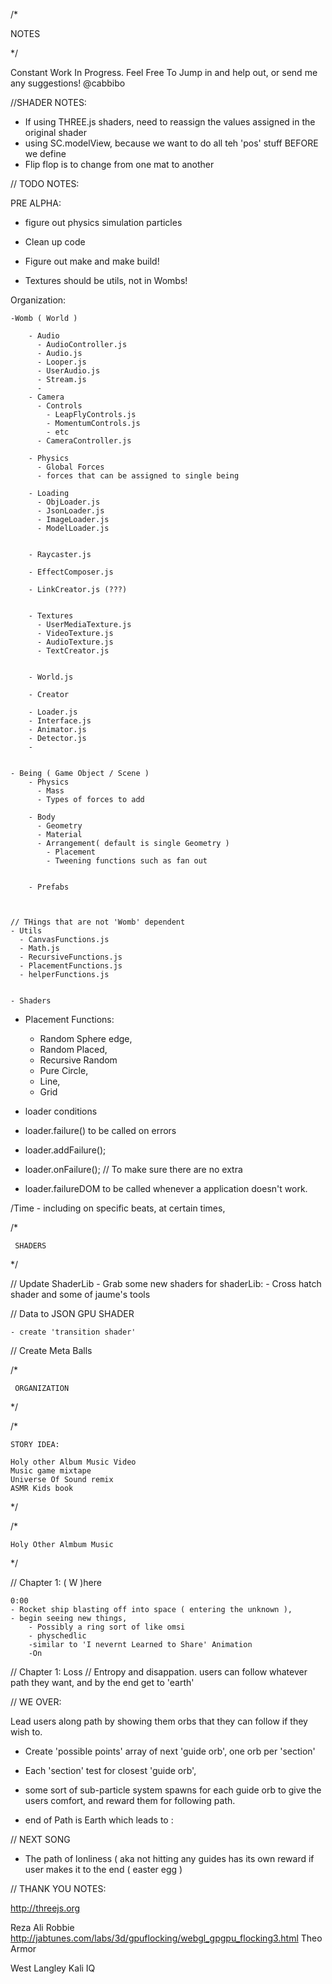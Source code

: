 
/*

   NOTES

*/

Constant Work In Progress. Feel Free To Jump in and help out, or send me any suggestions!
@cabbibo


//SHADER NOTES:

  - If using THREE.js shaders, need to reassign the values assigned in the original shader
  - using SC.modelView, because we want to do all teh 'pos' stuff BEFORE we define
  - Flip flop is to change from one mat to another


// TODO NOTES:




  PRE ALPHA:

  - figure out physics simulation particles
  - Clean up code
  - Figure out make and make build!


  - Textures should be utils, not in Wombs!


  Organization:

    -Womb ( World )
        
        - Audio
          - AudioController.js
          - Audio.js
          - Looper.js
          - UserAudio.js
          - Stream.js
          - 
        - Camera
          - Controls
            - LeapFlyControls.js
            - MomentumControls.js
            - etc
          - CameraController.js

        - Physics
          - Global Forces
          - forces that can be assigned to single being

        - Loading
          - ObjLoader.js
          - JsonLoader.js
          - ImageLoader.js
          - ModelLoader.js


        - Raycaster.js
      
        - EffectComposer.js
  
        - LinkCreator.js (???)
        

        - Textures
          - UserMediaTexture.js
          - VideoTexture.js
          - AudioTexture.js
          - TextCreator.js


        - World.js
        
        - Creator

        - Loader.js
        - Interface.js
        - Animator.js
        - Detector.js
        - 
      

    - Being ( Game Object / Scene )
        - Physics
          - Mass
          - Types of forces to add

        - Body
          - Geometry
          - Material
          - Arrangement( default is single Geometry )
            - Placement
            - Tweening functions such as fan out


        - Prefabs
          


    // THings that are not 'Womb' dependent
    - Utils
      - CanvasFunctions.js
      - Math.js
      - RecursiveFunctions.js
      - PlacementFunctions.js
      - helperFunctions.js


    - Shaders

   
  - Placement Functions:
     - Random Sphere edge,
     - Random Placed,
     - Recursive Random
     - Pure Circle,
     - Line,
     - Grid


  - loader conditions
  - loader.failure() to be called on errors
  - loader.addFailure();
  - loader.onFailure();   // To make sure there are no extra
  - loader.failureDOM to be called whenever a application doesn't work.


  /Time
      - including on specific beats, at certain times, 






  /*

     SHADERS

  */

  // Update ShaderLib
    - Grab some new shaders for shaderLib:
    - Cross hatch shader and some of jaume's tools
      
  // Data to JSON GPU SHADER
  
    - create 'transition shader'



  // Create Meta Balls





  /*

     ORGANIZATION

  */


  /*

    STORY IDEA:

    Holy other Album Music Video
    Music game mixtape
    Universe Of Sound remix
    ASMR Kids book

    

  */


  /*

    Holy Other Almbum Music 

  */

  // Chapter 1: ( W )here

    0:00
    - Rocket ship blasting off into space ( entering the unknown ), 
    - begin seeing new things,
        - Possibly a ring sort of like omsi
        - physchedlic 
        -similar to 'I nevernt Learned to Share' Animation
        -On 


  // Chapter 1: Loss
  // Entropy and disappation. 
  users can follow whatever path they want, and by the end get to 'earth'



  // WE OVER:

  Lead users along path by showing them orbs that they can follow if they wish to.
  - Create 'possible points' array of next 'guide orb', one orb per 'section'
  - Each 'section' test for closest 'guide orb',
  - some sort of sub-particle system spawns for each guide orb to give the users comfort,
    and reward them for following path. 


  - end of Path is Earth which leads to :


 
  // NEXT SONG

  - The path of lonliness ( aka not hitting any guides has its own reward if user makes it to the end ( 
        easter egg )
  
  
  // THANK YOU NOTES:

  http://threejs.org

  Reza Ali
  Robbie
  http://jabtunes.com/labs/3d/gpuflocking/webgl_gpgpu_flocking3.html
  Theo Armor

  West Langley
  Kali
  IQ




   
